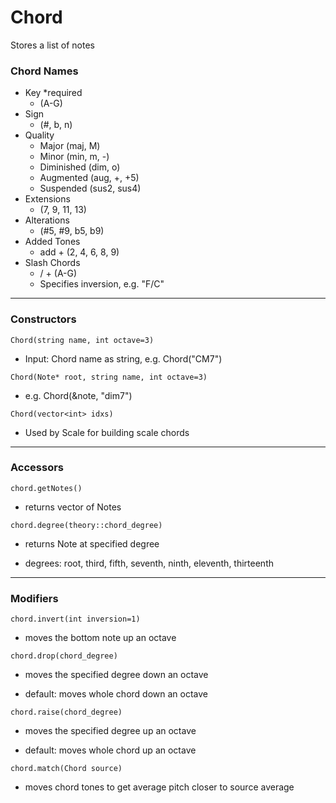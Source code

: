 # Chord

Stores a list of notes 

### Chord Names

- Key *required
    - (A-G)
- Sign
    - (#, b, n)
- Quality
    - Major (maj, M)
    - Minor (min, m, -)
    - Diminished (dim, o)
    - Augmented (aug, +, +5)
    - Suspended (sus2, sus4)
- Extensions
    - (7, 9, 11, 13)
- Alterations
    - (#5, #9, b5, b9)
- Added Tones
    - add + (2, 4, 6, 8, 9)
- Slash Chords
    - / + (A-G)
    - Specifies inversion, e.g. "F/C"

***

### Constructors

`Chord(string name, int octave=3)`

- Input: Chord name as string, e.g. Chord("CM7")

`Chord(Note* root, string name, int octave=3)`

- e.g. Chord(&note, "dim7")
    

`Chord(vector<int> idxs)` 

- Used by Scale for building scale chords

***

### Accessors

`chord.getNotes()`

- returns vector of Notes


`chord.degree(theory::chord_degree)`

- returns Note at specified degree

- degrees: root, third, fifth, seventh, ninth, eleventh, thirteenth

***

### Modifiers

`chord.invert(int inversion=1)`

- moves the bottom note up an octave


`chord.drop(chord_degree)`

- moves the specified degree down an octave

- default: moves whole chord down an octave


`chord.raise(chord_degree)`

- moves the specified degree up an octave

- default: moves whole chord up an octave


`chord.match(Chord source)`

- moves chord tones to get average pitch closer to source average

